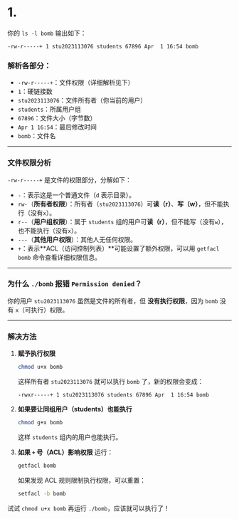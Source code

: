 # 1.

你的 `ls -l bomb` 输出如下：

```
-rw-r-----+ 1 stu2023113076 students 67896 Apr  1 16:54 bomb
```

### 解析各部分：
- `-rw-r-----+`：文件权限（详细解析见下）
- `1`：硬链接数
- `stu2023113076`：文件所有者（你当前的用户）
- `students`：所属用户组
- `67896`：文件大小（字节数）
- `Apr 1 16:54`：最后修改时间
- `bomb`：文件名

---

### **文件权限分析**
`-rw-r-----+` 是文件的权限部分，分解如下：
- `-`：表示这是一个普通文件（`d` 表示目录）。
- `rw-`（**所有者权限**）：所有者（`stu2023113076`）可**读（r）**、**写（w）**，但不能执行（没有`x`）。
- `r--`（**用户组权限**）：属于 `students` 组的用户可**读（r）**，但不能写（没有`w`），也不能执行（没有`x`）。
- `---`（**其他用户权限**）：其他人无任何权限。
- `+`：表示**ACL（访问控制列表）**可能设置了额外权限，可以用 `getfacl bomb` 命令查看详细权限信息。

---

### **为什么 `./bomb` 报错 `Permission denied`？**
你的用户 `stu2023113076` 虽然是文件的所有者，但 **没有执行权限**，因为 `bomb` 没有 `x`（可执行）权限。

---

### **解决方法**
1. **赋予执行权限**
   ```bash
   chmod u+x bomb
   ```
   这样所有者 `stu2023113076` 就可以执行 `bomb` 了，新的权限会变成：
   ```
   -rwxr-----+ 1 stu2023113076 students 67896 Apr  1 16:54 bomb
   ```
   
2. **如果要让同组用户（students）也能执行**
   ```bash
   chmod g+x bomb
   ```
   这样 `students` 组内的用户也能执行。

3. **如果 `+` 号（ACL）影响权限**
   运行：
   ```bash
   getfacl bomb
   ```
   如果发现 ACL 规则限制执行权限，可以重置：
   ```bash
   setfacl -b bomb
   ```

试试 `chmod u+x bomb` 再运行 `./bomb`，应该就可以执行了！
